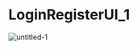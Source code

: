 # LoginRegisterUI_1

![untitled-1](https://user-images.githubusercontent.com/30308568/45204414-c421ec80-b29c-11e8-938f-8c970425a4a2.png)
